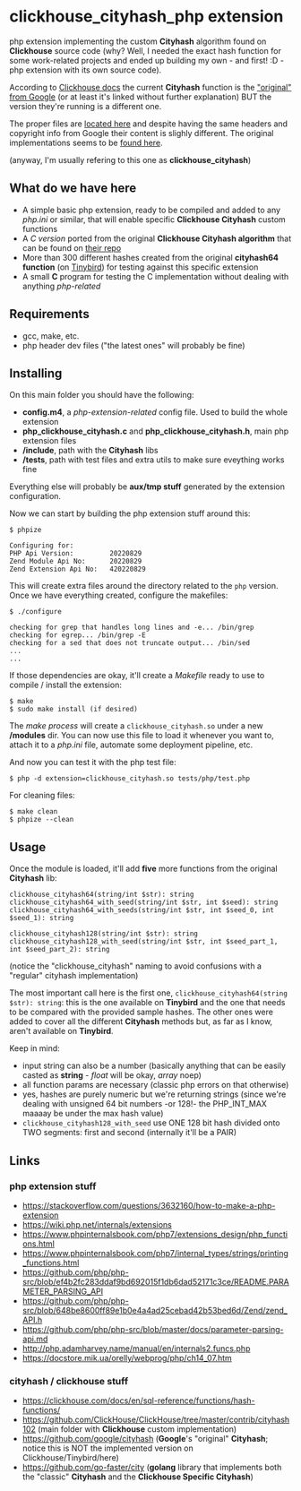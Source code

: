 # clickhouse_cityhash_php extension

php extension implementing the custom **Cityhash** algorithm found on **Clickhouse** source code (why? Well, I needed the exact hash function for some work-related projects and ended up building my own - and first! :D - php extension with its own source code).

According to [Clickhouse docs](https://clickhouse.com/docs/en/sql-reference/functions/hash-functions/) the current **Cityhash** function is the ["original" from Google](https://github.com/google/cityhash) (or at least it's linked without further explanation) BUT the version they're running is a different one.

The proper files are [located here](https://github.com/ClickHouse/ClickHouse/tree/master/contrib/cityhash102) and despite having the same headers and copyright info from Google their content is slighly different. The original implementations seems to be [found here](https://llvm.org/doxygen/Hashing_8h_source.html).

(anyway, I'm usually refering to this one as **clickhouse_cityhash**)

## What do we have here

- A simple basic php extension, ready to be compiled and added to any *php.ini* or similar, that will enable specific **Clickhouse Cityhash** custom functions
- A *C version* ported from the original **Clickhouse Cityhash algorithm** that can be found on [their repo](https://github.com/ClickHouse/ClickHouse/tree/master/contrib/cityhash102)
- More than 300 different hashes created from the original **cityhash64 function** (on [Tinybird](https://www.tinybird.co/)) for testing against this specific extension
- A small **C** program for testing the C implementation without dealing with anything *php-related*

## Requirements

- gcc, make, etc.
- php header dev files ("the latest ones" will probably be fine)

## Installing

On this main folder you should have the following:

- **config.m4**, a *php-extension-related* config file. Used to build the whole extension
- **php_clickhouse_cityhash.c** and **php_clickhouse_cityhash.h**, main php extension files
- **/include**, path with the **Cityhash** libs
- **/tests**, path with test files and extra utils to make sure eveything works fine

Everything else will probably be **aux/tmp stuff** generated by the extension configuration.

Now we can start by building the php extension stuff around this:

```
$ phpize

Configuring for:
PHP Api Version:         20220829
Zend Module Api No:      20220829
Zend Extension Api No:   420220829
```

This will create extra files around the directory related to the `php` version. Once we have everything created, configure the makefiles:

```
$ ./configure

checking for grep that handles long lines and -e... /bin/grep
checking for egrep... /bin/grep -E
checking for a sed that does not truncate output... /bin/sed
...
...
```

If those dependencies are okay, it'll create a *Makefile* ready to use to compile / install the extension:

```
$ make
$ sudo make install (if desired)
```

The *make process* will create a `clickhouse_cityhash.so` under a new **/modules** dir. You can now use this file to load it whenever you want to, attach it to a *php.ini* file, automate some deployment pipeline, etc.

And now you can test it with the php test file:

```
$ php -d extension=clickhouse_cityhash.so tests/php/test.php 
```

For cleaning files:

```
$ make clean
$ phpize --clean
```

## Usage

Once the module is loaded, it'll add **five** more functions from the original **Cityhash** lib:

```
clickhouse_cityhash64(string/int $str): string
clickhouse_cityhash64_with_seed(string/int $str, int $seed): string
clickhouse_cityhash64_with_seeds(string/int $str, int $seed_0, int $seed_1): string

clickhouse_cityhash128(string/int $str): string
clickhouse_cityhash128_with_seed(string/int $str, int $seed_part_1, int $seed_part_2): string
```

(notice the "clickhouse_cityhash" naming to avoid confusions with a "regular" cityhash implementation)

The most important call here is the first one, `clickhouse_cityhash64(string $str): string`: this is the one available on **Tinybird** and the one that needs to be compared with the provided sample hashes. The other ones were added to cover all the different **Cityhash** methods but, as far as I know, aren't available on **Tinybird**.

Keep in mind:

- input string can also be a number (basically anything that can be easily casted as **string** - *float* will be okay, *array* noep)
- all function params are necessary (classic php errors on that otherwise)
- yes, hashes are purely numeric but we're returning strings (since we're dealing with unsigned 64 bit numbers -or 128!- the PHP_INT_MAX maaaay be under the max hash value)
- `clickhouse_cityhash128_with_seed` use ONE 128 bit hash divided onto TWO segments: first and second (internally it'll be a PAIR)

## Links

### php extension stuff

- https://stackoverflow.com/questions/3632160/how-to-make-a-php-extension
- https://wiki.php.net/internals/extensions
- https://www.phpinternalsbook.com/php7/extensions_design/php_functions.html
- https://www.phpinternalsbook.com/php7/internal_types/strings/printing_functions.html
- https://github.com/php/php-src/blob/ef4b2fc283ddaf9bd692015f1db6dad52171c3ce/README.PARAMETER_PARSING_API
- https://github.com/php/php-src/blob/648be8600ff89e1b0e4a4ad25cebad42b53bed6d/Zend/zend_API.h
- https://github.com/php/php-src/blob/master/docs/parameter-parsing-api.md
- http://php.adamharvey.name/manual/en/internals2.funcs.php
- https://docstore.mik.ua/orelly/webprog/php/ch14_07.htm

### cityhash / clickhouse stuff

- https://clickhouse.com/docs/en/sql-reference/functions/hash-functions/
- https://github.com/ClickHouse/ClickHouse/tree/master/contrib/cityhash102 (main folder with **Clickhouse** custom implementation)
- https://github.com/google/cityhash (**Google**'s "original" **Cityhash**; notice this is NOT the implemented version on Clickhouse/Tinybird/here)
- https://github.com/go-faster/city (**golang** library that implements both the "classic" **Cityhash** and the **Clickhouse Specific Cityhash**)
